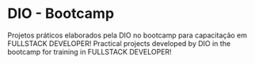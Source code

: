 # DIO - Bootcamp
Projetos práticos elaborados pela DIO no bootcamp para capacitação em FULLSTACK DEVELOPER!
Practical projects developed by DIO in the bootcamp for training in FULLSTACK DEVELOPER!
